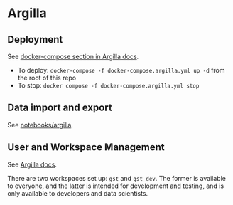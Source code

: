 # Argilla

## Deployment

See [docker-compose section in Argilla docs](https://docs.argilla.io/en/latest/getting_started/installation/deployments/docker_compose.html).

* To deploy: `docker-compose -f docker-compose.argilla.yml up -d` from the root of this repo
* To stop: `docker compose -f docker-compose.argilla.yml stop`

## Data import and export

See [notebooks/argilla](notebooks/argilla).

## User and Workspace Management

See [Argilla docs](https://docs.argilla.io/en/latest/getting_started/installation/configurations/user_management.html).

There are two workspaces set up: `gst` and `gst_dev`. The former is available to everyone, and the latter is intended for development and testing, and is only available to developers and data scientists.
